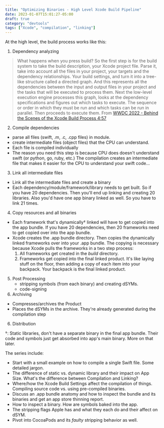 ```yaml
---
title: "Optimizing Binaries - High Level Xcode Build Pipeline"
date: 2023-01-07T15:01:27-05:00
draft: true
category: "devtools"
tags: ["Xcode", "compilation", "linking"]
---
```


At the high level, the build process works like this: 
1. Dependency analyzing
> What happens when you press build? So the first step is for the build system to take the build description, your Xcode project file. Parse it, take into account all the files in your project, your targets and the dependency relationships. Your build settings, and turn it into a tree-like structure called a directed graph. And this represents all the dependencies between the input and output files in your project and the tasks that will be executed to process them. Next the low-level execution engine processes this graph, looks at the dependency specifications and figures out which tasks to execute. The sequence or order in which they must be run and which tasks can be run in parallel. Then proceeds to execute them.
From [WWDC 2022 - Behind the Scenes of the Xcode Build Process 4:57](https://developer.apple.com/videos/play/wwdc2018/415/?time=297)
2. Compile dependencies
- parse all files (swift, .m, .c, .cpp files) in module. 
- create intermediate files (object files) that the CPU can understand. 
- Each file is compiled individually
- The reason you need this step is because CPU does doesn't understand swift (or python, go, ruby, etc.) The compilation creates an intermediate file that makes it easier for the CPU to understand your swift code...
3. Link all intermediate files
- Link all the intermediate files and create a binary
- Each dependency/module/framework/library needs to get built. So if you have 20 dependencies. Then you'll end up linking and creating 20 libraries. Also you'd have one app binary linked as well. So you have to link 21 times.
4. Copy resources and all binaries
- Each framework that's dynamically† linked will have to get copied into the app bundle. If you have 20 dependencies, then 20 frameworks need to get copied over into the app bundle. 
- Xcode creates the .app bundle directory. Then copies the dynamically linked frameworks over into your .app bundle. The copying is necessary because Xcode pulls the frameworks in a two step process: 
    1. All frameworks get created in the _build_ directory.
    2. Frameworks get copied into the final linked product.
It's like laying stuff on the floor, then adding a copy of each item into your backpack. Your backpack is the final linked product. 
5. Post Processing
    - stripping symbols (from each binary) and creating dSYMs.
    - code-signing
6. Archiving 
 - Compresses/archives the Product
 - Places the dSYMs in the archive. They're already generated during the compilation step
6. Distribution

†: Static libraries, don't have a separate binary in the final app bundle. Their code and symbols just get absorbed into app's main binary. More on that later. 

The series include:
- Start with a small example on how to compile a single Swift file. Some detailed jargon.
- The difference of static vs. dynamic library and their impact on App Size. What's the difference between Compilation and Linking? 
- Where/how the Xcode Build Settings affect the compilation of things. Compiling source code vs. using pre-compiled binaries. 
- Discuss an .app bundle anatomy and how to inspect the bundle and its binaries and get an app store thinning report. 
- How to inspect a binary. How are symbols baked into the app. 
- The stripping flags Apple has and what they each do and their affect on dSYM.
- Pivot into CocoaPods and its _faulty_ stripping behavior as well. 
